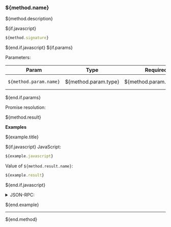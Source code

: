 ### ${method.name}
${method.description}

${if.javascript}
```typescript
${method.signature}
```
${end.if.javascript}
${if.params}

Parameters:

| Param                  | Type                 | Required                 | Summary                 |
| ---------------------- | -------------------- | ------------------------ | ----------------------- |
| `${method.param.name}` | ${method.param.type} | ${method.param.required} | ${method.param.summary} ${method.param.constraints} |

${end.if.params}

Promise resolution:

${method.result}

**Examples**

${example.title}

${if.javascript}
JavaScript:

```javascript
${example.javascript}
```
Value of `${method.result.name}`:

```javascript
${example.result}
```

${end.if.javascript}

<details>
  <summary>JSON-RPC:</summary>

Request:

```json
${example.jsonrpc}
```

Response:

```json
${example.response}
```

</details>

${end.example}

---
${end.method}
